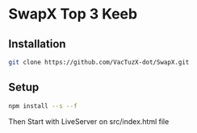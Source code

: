 # SwapX Top 3 Keeb

## Installation

```bash
git clone https://github.com/VacTuzX-dot/SwapX.git
```

## Setup

```bash
npm install --s --f
```
Then Start with LiveServer on src/index.html file
